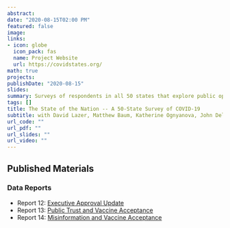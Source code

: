 ```yaml
---
abstract: 
date: "2020-08-15T02:00 PM"
featured: false
image:
links:
- icon: globe
  icon_pack: fas
  name: Project Website
  url: https://covidstates.org/
math: true
projects:
publishDate: "2020-08-15"
slides: 
summary: Surveys of respondents in all 50 states that explore public opinion on major issues during the COVID-19 pandemic. 
tags: []
title: The State of the Nation -- A 50-State Survey of COVID-19
subtitle: with David Lazer, Matthew Baum, Katherine Ognyanova, John Della Volpe, Roy H. Perlis, James Druckman, Mauricio Santillana, Alexi Quintana, Matthew Simonson, Hanyu Chwe, and Jon Green
url_code: ""
url_pdf: ""
url_slides: ""
url_video: ""
---
```


## Published Materials

### Data Reports

- Report 12: [Executive Approval Update](https://lin-jennifer.github.io/publication/csr12/CSR12.pdf)
- Report 13: [Public Trust and Vaccine Acceptance](https://lin-jennifer.github.io/publication/csr13/CSR13.pdf)
- Report 14: [Misinformation and Vaccine Acceptance](https://lin-jennifer.github.io/publication/csr14/CSR14.pdf)

